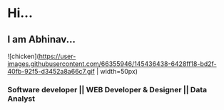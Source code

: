# Hi...

## I am Abhinav... 

![chicken](https://user-images.githubusercontent.com/66355946/145436438-6428ff18-bd2f-40fb-92f5-d3452a8a66c7.gif | width=50px)

### Software developer || WEB Developer & Designer || Data Analyst
